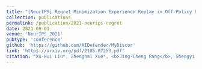 ```yaml
---
title: "[NeurIPS] Regret Minimization Experience Replay in Off-Policy Reinforcement Learning"
collection: publications
permalink: /publication/2021-neurips-regret
date: 2021-09-01
venue: 'NeurIPS 2021'
pubtype: 'conference'
github: 'https://github.com/AIDefender/MyDiscor'
link: 'https://arxiv.org/pdf/2105.07253.pdf'
citation: "Xu-Hui Liu*, Zhenghai Xue*, <b>Jing-Cheng Pang</b>, Shengyi Jiang, Feng Xu and Yang Yu. <i>Regret Minimization Experience Replay in Off-Policy Reinforcement Learning.</i> In: <b>NeurIPS</b>, 2021."
---
```


